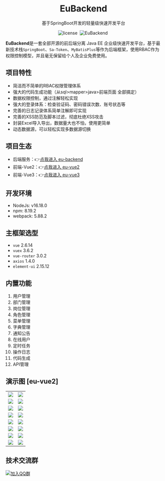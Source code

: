 <h1 align="center">EuBackend</h1>
<p align="center">基于SpringBoot开发的轻量级快速开发平台</p>
<p align="center">
    <img src="https://img.shields.io/github/license/mashape/apistatus.svg" alt="license">
    <img style="margin: 0 4px;" src="https://img.shields.io/badge/EuBackend-0.0.1-blue" alt="EuBackend">
</p>

<strong>EuBackend</strong>是一套全部开源的前后端分离 Java EE 企业级快速开发平台，基于最新技术栈`SpringBoot`、`Sa-Token`、`MyBatisPlus`等作为后端框架，使用RBAC作为权限控制模型，并且毫无保留给个人及企业免费使用。

## 项目特性
- 简洁而不简单的RBAC权限管理体系
- 强大的代码生成功能（从sql>mapper>java>前端页面 全部搞定）
- 数据权限控制，通过注解轻松实现
- 强大的登录体系：检查验证码、密码错误次数、账号状态等
- 完善的日志记录体系简单注解即可实现
- 完善的XSS防范及脚本过滤，彻底杜绝XSS攻击
- 封装Excel导入导出，数据量大也不怕，使用更简单
- 动态数据源，可以轻松实现多数据源切换

## 项目生态
- 后端服务：👉[点我进入 eu-backend](https://gitee.com/zhaoeryu/eu-backend)
- 前端-Vue2：👉[点我进入 eu-vue2](https://gitee.com/zhaoeryu/eu-vue2)
- 前端-Vue3：👉[点我进入 eu-vue3](https://gitee.com/zhaoeryu/eu-vue3)

## 开发环境
- NodeJs: v16.18.0
- npm: 8.19.2
- webpack: 5.88.2

## 主框架选型
- `vue` 2.6.14
- `vuex` 3.6.2
- `vue-router` 3.0.2
- `axios` 1.4.0
- `element-ui` 2.15.12

## 内置功能
1. 用户管理
2. 部门管理
3. 岗位管理
4. 角色管理
5. 菜单管理
6. 字典管理
7. 通知公告
8. 在线用户
9. 定时任务
10. 操作日志
11. 代码生成
12. API管理

## 演示图 [eu-vue2]
<table>
    <tr>
        <td><img src="https://foruda.gitee.com/images/1694162921053276722/7fd2065c_1893428.png"/></td>
        <td><img src="https://foruda.gitee.com/images/1694508973682833677/c45c98bd_1893428.png"/></td>
    </tr>
    <tr>
        <td><img src="https://foruda.gitee.com/images/1694162962141428187/797e00fc_1893428.png"/></td>
        <td><img src="https://foruda.gitee.com/images/1694509054981954108/300f3aa4_1893428.png"/></td>
    </tr>
    <tr>
        <td><img src="https://foruda.gitee.com/images/1694507938860687425/5ea1d0ec_1893428.png"/></td>
        <td><img src="https://foruda.gitee.com/images/1694509382897425937/11a446b5_1893428.png"/></td>
    </tr>
    <tr>
        <td><img src="https://foruda.gitee.com/images/1694508002356087891/057069a9_1893428.png"/></td>
        <td><img src="https://foruda.gitee.com/images/1694508056955683739/fe2aaa19_1893428.png"/></td>
    </tr>
    <tr>
        <td><img src="https://foruda.gitee.com/images/1694509516863321400/3aa04bc9_1893428.png"/></td>
        <td><img src="https://foruda.gitee.com/images/1694509563445258977/2b054098_1893428.png"/></td>
    </tr>
    <tr>
        <td><img src="https://foruda.gitee.com/images/1694509649752851836/3c5d8714_1893428.png"/></td>
        <td><img src="https://foruda.gitee.com/images/1694163402565149054/5a51ce60_1893428.png"/></td>
    </tr>
    <tr>
        <td><img src="https://foruda.gitee.com/images/1694509728335131922/861f28c5_1893428.png"/></td>
        <td><img src="https://foruda.gitee.com/images/1694509827972679746/b0532e7d_1893428.png"/></td>
    </tr>
    <tr>
        <td><img src="https://foruda.gitee.com/images/1694163454609841004/9e3659de_1893428.png"/></td>
        <td><img src="https://foruda.gitee.com/images/1694509992717879096/a3a383bd_1893428.png"/></td>
    </tr>
</table>

## 技术交流群
[![加入QQ群](https://img.shields.io/badge/QQ群-852154969-blue.svg)](https://qm.qq.com/cgi-bin/qm/qr?k=m9IAd3bFEJRUaOfkpg0SznBD6_nLzuZa&jump_from=webapi&authKey=SiSgsYNnzi55qEZELcw0PtTKs5uw1d+AxpKyROwETbuleUhS6Rh+T/qJHKEyrzl9)
